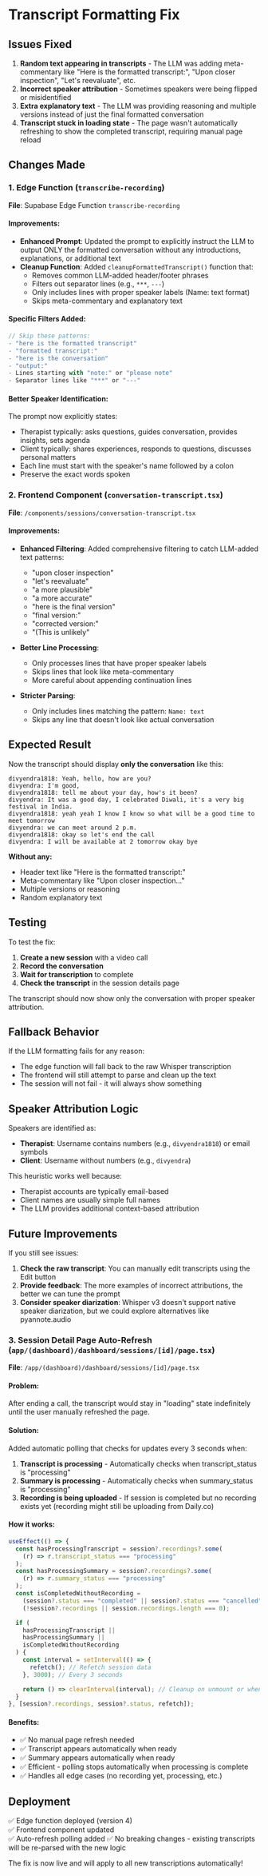 # Transcript Formatting Fix

## Issues Fixed

1. **Random text appearing in transcripts** - The LLM was adding meta-commentary like "Here is the formatted transcript:", "Upon closer inspection", "Let's reevaluate", etc.
2. **Incorrect speaker attribution** - Sometimes speakers were being flipped or misidentified
3. **Extra explanatory text** - The LLM was providing reasoning and multiple versions instead of just the final formatted conversation
4. **Transcript stuck in loading state** - The page wasn't automatically refreshing to show the completed transcript, requiring manual page reload

## Changes Made

### 1. Edge Function (`transcribe-recording`)

**File**: Supabase Edge Function `transcribe-recording`

#### Improvements:

- **Enhanced Prompt**: Updated the prompt to explicitly instruct the LLM to output ONLY the formatted conversation without any introductions, explanations, or additional text
- **Cleanup Function**: Added `cleanupFormattedTranscript()` function that:
  - Removes common LLM-added header/footer phrases
  - Filters out separator lines (e.g., `***`, `---`)
  - Only includes lines with proper speaker labels (Name: text format)
  - Skips meta-commentary and explanatory text

#### Specific Filters Added:

```typescript
// Skip these patterns:
- "here is the formatted transcript"
- "formatted transcript:"
- "here is the conversation"
- "output:"
- Lines starting with "note:" or "please note"
- Separator lines like "***" or "---"
```

#### Better Speaker Identification:

The prompt now explicitly states:

- Therapist typically: asks questions, guides conversation, provides insights, sets agenda
- Client typically: shares experiences, responds to questions, discusses personal matters
- Each line must start with the speaker's name followed by a colon
- Preserve the exact words spoken

### 2. Frontend Component (`conversation-transcript.tsx`)

**File**: `/components/sessions/conversation-transcript.tsx`

#### Improvements:

- **Enhanced Filtering**: Added comprehensive filtering to catch LLM-added text patterns:
  - "upon closer inspection"
  - "let's reevaluate"
  - "a more plausible"
  - "a more accurate"
  - "here is the final version"
  - "final version:"
  - "corrected version:"
  - "(This is unlikely"
- **Better Line Processing**:

  - Only processes lines that have proper speaker labels
  - Skips lines that look like meta-commentary
  - More careful about appending continuation lines

- **Stricter Parsing**:
  - Only includes lines matching the pattern: `Name: text`
  - Skips any line that doesn't look like actual conversation

## Expected Result

Now the transcript should display **only the conversation** like this:

```
divyendra1818: Yeah, hello, how are you?
divyendra: I'm good,
divyendra1818: tell me about your day, how's it been?
divyendra: It was a good day, I celebrated Diwali, it's a very big festival in India.
divyendra1818: yeah yeah I know I know so what will be a good time to meet tomorrow
divyendra: we can meet around 2 p.m.
divyendra1818: okay so let's end the call
divyendra: I will be available at 2 tomorrow okay bye
```

**Without any:**

- Header text like "Here is the formatted transcript:"
- Meta-commentary like "Upon closer inspection..."
- Multiple versions or reasoning
- Random explanatory text

## Testing

To test the fix:

1. **Create a new session** with a video call
2. **Record the conversation**
3. **Wait for transcription** to complete
4. **Check the transcript** in the session details page

The transcript should now show only the conversation with proper speaker attribution.

## Fallback Behavior

If the LLM formatting fails for any reason:

- The edge function will fall back to the raw Whisper transcription
- The frontend will still attempt to parse and clean up the text
- The session will not fail - it will always show something

## Speaker Attribution Logic

Speakers are identified as:

- **Therapist**: Username contains numbers (e.g., `divyendra1818`) or email symbols
- **Client**: Username without numbers (e.g., `divyendra`)

This heuristic works well because:

- Therapist accounts are typically email-based
- Client names are usually simple full names
- The LLM provides additional context-based attribution

## Future Improvements

If you still see issues:

1. **Check the raw transcript**: You can manually edit transcripts using the Edit button
2. **Provide feedback**: The more examples of incorrect attributions, the better we can tune the prompt
3. **Consider speaker diarization**: Whisper v3 doesn't support native speaker diarization, but we could explore alternatives like pyannote.audio

### 3. Session Detail Page Auto-Refresh (`app/(dashboard)/dashboard/sessions/[id]/page.tsx`)

**File**: `/app/(dashboard)/dashboard/sessions/[id]/page.tsx`

#### Problem:

After ending a call, the transcript would stay in "loading" state indefinitely until the user manually refreshed the page.

#### Solution:

Added automatic polling that checks for updates every 3 seconds when:

1. **Transcript is processing** - Automatically checks when transcript_status is "processing"
2. **Summary is processing** - Automatically checks when summary_status is "processing"
3. **Recording is being uploaded** - If session is completed but no recording exists yet (recording might still be uploading from Daily.co)

#### How it works:

```typescript
useEffect(() => {
  const hasProcessingTranscript = session?.recordings?.some(
    (r) => r.transcript_status === "processing"
  );
  const hasProcessingSummary = session?.recordings?.some(
    (r) => r.summary_status === "processing"
  );
  const isCompletedWithoutRecording =
    (session?.status === "completed" || session?.status === "cancelled") &&
    (!session?.recordings || session.recordings.length === 0);

  if (
    hasProcessingTranscript ||
    hasProcessingSummary ||
    isCompletedWithoutRecording
  ) {
    const interval = setInterval(() => {
      refetch(); // Refetch session data
    }, 3000); // Every 3 seconds

    return () => clearInterval(interval); // Cleanup on unmount or when conditions change
  }
}, [session?.recordings, session?.status, refetch]);
```

#### Benefits:

- ✅ No manual page refresh needed
- ✅ Transcript appears automatically when ready
- ✅ Summary appears automatically when ready
- ✅ Efficient - polling stops automatically when processing is complete
- ✅ Handles all edge cases (no recording yet, processing, etc.)

## Deployment

✅ Edge function deployed (version 4)  
✅ Frontend component updated  
✅ Auto-refresh polling added
✅ No breaking changes - existing transcripts will be re-parsed with the new logic

The fix is now live and will apply to all new transcriptions automatically!
